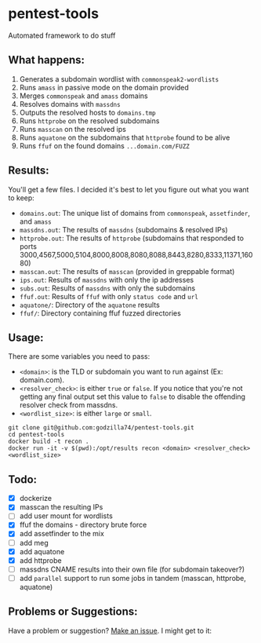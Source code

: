 # pentest-tools
Automated framework to do stuff

## What happens:
1.  Generates a subdomain wordlist with `commonspeak2-wordlists`
2.  Runs `amass` in passive mode on the domain provided
3.  Merges `commonspeak` and `amass` domains
4.  Resolves domains with `massdns`
5.  Outputs the resolved hosts to `domains.tmp`
6.  Runs `httprobe` on the resolved subdomains
7.  Runs `masscan` on the resolved ips
8.  Runs `aquatone` on the subdomains that `httprobe` found to be alive
9.  Runs `ffuf` on the found domains `...domain.com/FUZZ`

## Results:
You'll get a few files.  I decided it's best to let you figure out what you want to keep:
-  `domains.out`: The unique list of domains from `commonspeak`, `assetfinder`, and `amass`
-  `massdns.out`: The results of `massdns` (subdomains & resolved IPs)
-  `httprobe.out`: The results of `httprobe` (subdomains that responded to ports 3000,4567,5000,5104,8000,8008,8080,8088,8443,8280,8333,11371,16080)
-  `masscan.out`: The results of `masscan` (provided in greppable format)
-  `ips.out`: Results of `massdns` with only the ip addresses
-  `subs.out`: Results of `massdns` with only the subdomains
-  `ffuf.out`: Results of `ffuf` with only `status code` and `url`
-  `aquatone/`: Directory of the `aquatone` results
-  `ffuf/`: Directory containing ffuf fuzzed directories

## Usage:
There are some variables you need to pass:
-  `<domain>`: is the TLD or subdomain you want to run against (Ex:  domain.com).
-  `<resolver_check>`: is either `true` or `false`.  If you notice that you're not getting any final output set this value to `false` to disable the offending resolver check from massdns.
-  `<wordlist_size>`: is either `large` or `small`.

```
git clone git@github.com:godzilla74/pentest-tools.git
cd pentest-tools
docker build -t recon .
docker run -it -v $(pwd):/opt/results recon <domain> <resolver_check> <wordlist_size>
```

## Todo:
- [x]  dockerize
- [x]  masscan the resulting IPs  
- [ ]  add user mount for wordlists
- [x]  ffuf the domains - directory brute force    
- [x]  add assetfinder to the mix
- [ ]  add meg
- [x]  add aquatone
- [x]  add httprobe
- [ ]  massdns CNAME results into their own file (for subdomain takeover?)
- [ ]  add `parallel` support to run some jobs in tandem (masscan, httprobe, aquatone)

## Problems or Suggestions:
Have a problem or suggestion?  [Make an issue](https://github.com/godzilla74/pentest-tools/issues).  I might get to it:
